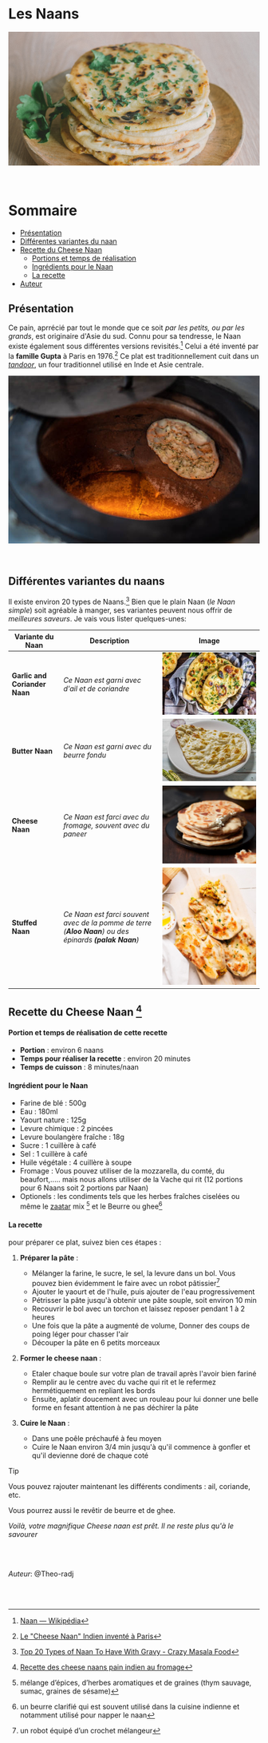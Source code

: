 # Les Naans
![Nanns](Naan.png)

<br> 



# Sommaire
- [Présentation](#présentation)
- [Différentes variantes du naan](#différentes-variantes-du-naans)
- [Recette du Cheese Naan](#recette-du-cheese-naan-4)
  - [Portions et temps de réalisation](#portion-et-temps-de-réalisation-de-cette-recette)
  - [Ingrédients pour le Naan](#ingrédient-pour-le-naan)
  - [La recette](#la-recette)
- [Auteur](#Auteur)



## Présentation

Ce pain, aprrécié par tout le monde que ce soit *par les petits, ou par les grands*, est originaire d'Asie du sud.  Connu pour sa tendresse, le Naan existe également sous différentes versions revisités.[^1] Celui a été inventé par la __famille Gupta__ à Paris en 1976.[^2]
Ce plat est traditionnellement cuit dans un *[tandoor](https://fr.wikipedia.org/wiki/Tandoor)*, un four traditionnel utilisé en Inde et Asie centrale.

![Tandoor](/Tandoor.jpg)

<br>



## Différentes variantes du naans

Il existe environ 20 types de Naans.[^3] Bien que le plain Naan (*le Naan simple*) soit agréable à manger, ses variantes peuvent nous offrir de *meilleures saveurs*. Je vais vous lister quelques-unes:

| Variante du Naan         | Description                                               | Image                                                            |
|--------------------------|-----------------------------------------------------------|------------------------------------------------------------------|
|**Garlic and Coriander Naan** | *Ce Naan est garni avec d'ail et de coriandre*              |![Naan à l'Ail](/type%20de%20naan/naans-ail-coriandre.jpg)        |
| **Butter Naan**              | *Ce Naan est garni avec du  beurre fondu*                   |![Naan avec du beurre](type%20de%20naan/butter-naan.jpg)          |
| **Cheese Naan**              | *Ce Naan est farci avec du fromage, souvent avec du paneer* |![Naan garni avec du Fromage](type%20de%20naan/Cheese-Naan.jpg)  |
|  **Stuffed Naan**            | *Ce Naan est farci souvent avec de la pomme de terre (**Aloo Naan**) ou des épinards  **(palak Naan**)* | ![Aloo Naan](/type%20de%20naan/Aloo-Naan.jpg)        |


## Recette du Cheese Naan [^7]
####  Portion et temps de réalisation de cette recette
* __Portion__ : environ 6 naans
* __Temps pour réaliser la recette__ : environ 20 minutes
* __Temps de cuisson__ : 8 minutes/naan

#### Ingrédient pour le Naan
- Farine de blé : 500g
- Eau : 180ml 
- Yaourt nature : 125g
- Levure chimique : 2 pincées
- Levure boulangère fraîche : 18g
- Sucre : 1 cuillère à café
- Sel : 1 cuillère à café
- Huile végétale : 4 cuillère à soupe 
- Fromage : Vous pouvez utiliser de la mozzarella, du comté, du beaufort,..... mais nous allons utiliser de la Vache qui rit (12 portions pour 6 Naans soit 2 portions par Naan) 
- Optionels : les condiments tels que les herbes fraîches ciselées ou même le [zaatar](https://fr.wikipedia.org/wiki/Zaatar) mix [^5] et le Beurre ou ghee[^4]


#### La recette 
pour préparer ce plat, suivez bien ces étapes :
1. **Préparer la pâte** :
   * Mélanger la farine, le sucre, le sel, la levure dans un bol. Vous pouvez bien évidemment le faire avec un robot pâtissier[^6]
   * Ajouter le yaourt et de l'huile, puis ajouter de l'eau progressivement
   * Pétrisser la pâte jusqu'à obtenir une pâte souple, soit environ 10 min
   * Recouvrir le bol avec un torchon et laissez reposer pendant 1 à 2 heures
   * Une fois que la pâte a augmenté de volume, Donner des coups de poing léger pour chasser l'air
   * Découper la pâte en 6 petits morceaux

2. **Former le cheese naan** :
    * Etaler chaque boule sur votre plan de travail après l'avoir bien fariné
    * Remplir au le centre avec du vache qui rit et le refermez hermétiquement en repliant les bords
    * Ensuite, aplatir doucement avec un rouleau pour lui donner une belle forme en fesant attention à ne pas déchirer la pâte

3. **Cuire le Naan** :
    * Dans une poêle préchaufé à feu moyen
    * Cuire le Naan environ 3/4 min jusqu'à qu'il commence à gonfler et qu'il devienne doré de chaque coté
> [!TIP]
> Vous pouvez rajouter maintenant les différents condiments : ail, coriande, etc.
> 
> Vous pourrez aussi le revêtir de beurre et de ghee.

*Voilà, votre magnifique Cheese naan est prêt. Il ne reste plus qu'à le savourer*
  



<br>
<br>



<a name="Auteur"></a>
*Auteur*: @Theo-radj



<br>
<br>




[^1]: [Naan — Wikipédia](https://fr.wikipedia.org/wiki/Naan)

[^2]: [Le "Cheese Naan" Indien inventé à Paris](https://www.leguidedufromage.com/cheese-naan-invention-france-zo178.html)

[^3]: [Top 20 Types of Naan To Have With Gravy - Crazy Masala Food](https://www.crazymasalafood.com/top-20-types-of-naan-to-have-with-gravy/)

[^4]: un beurre clarifié qui est souvent utilisé dans la cuisine indienne et notamment utilisé pour napper le naan

[^5]: mélange d’épices, d’herbes aromatiques et de graines (thym sauvage, sumac, graines de sésame)

[^6]: un robot équipé d’un crochet mélangeur

[^7]: [Recette des cheese naans pain indien au fromage](https://www.voyageinde.fr/recettes-des-cheese-naans-pain-indien-au-fromage)






